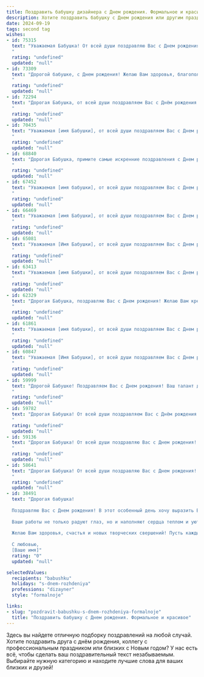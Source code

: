 ```yaml
---
title: Поздравить бабушку дизайнера c Днем рождения. Формальное и красивое
description: Хотите поздравить бабушку c Днем рождения или другим праздником? Наш ИИ создаст незабываемое поздравление, а вы обязательно выделитесь среди других.  
date: 2024-09-19
tags: second tag
wishes:
- id: 75315
  text: "Уважаемая Бабушка! От всей души поздравляю Вас с Днем рождения! Желаю Вам крепкого здоровья, неиссякаемой энергии, вдохновения и новых творческих свершений в Вашей профессии дизайнера. Пусть каждый день будет наполнен радостью, теплом и любовью близких. Счастья Вам, дорогая Бабушка!
  "
  rating: "undefined"
  updated: "null"
- id: 73309
  text: "Дорогой бабушке, с Днем рождения! Желаю Вам здоровья, благополучия и вдохновения в вашем творчестве. Пусть ваша талантливая рука дизайнера продолжает создавать красоту в этом мире.
  "
  rating: "undefined"
  updated: "null"
- id: 72294
  text: "Дорогая Бабушка, от всей души поздравляем Вас с Днём рождения! Пусть Ваша жизнь будет наполнена яркими красками, как Ваши дизайнерские творения, а каждый день приносит новые творческие идеи и вдохновение! Желаем Вам крепкого здоровья, семейного благополучия и бесконечного счастья!
  "
  rating: "undefined"
  updated: "null"
- id: 70435
  text: "Уважаемая [имя Бабушки], от всей души поздравляем Вас с Днем рождения! Желаем Вам крепкого здоровья, творческого вдохновения, новых интересных проектов и ярких красок в жизни. Пусть каждый день будет наполнен радостью и вдохновляет на новые дизайнерские шедевры!
  "
  rating: "undefined"
  updated: "null"
- id: 68840
  text: "Дорогая Бабушка, примите самые искренние поздравления с Днем рождения! Желаю Вам крепкого здоровья, вдохновения в творчестве и радости от каждого прожитого дня. Пусть Ваши талантливые руки дизайнера продолжают создавать красоту и дарить людям позитивные эмоции. С днем рождения!
  "
  rating: "undefined"
  updated: "null"
- id: 67452
  text: "Уважаемая [имя бабушки], от всей души поздравляем Вас с Днем рождения! Желаем Вам крепкого здоровья, творческого вдохновения и неиссякаемой энергии в Вашей работе дизайнера. Пусть каждый день дарит Вам радость, а Ваша жизнь будет наполнена красотой и гармонией, которые Вы создаете своими руками.
  "
  rating: "undefined"
  updated: "null"
- id: 66469
  text: "Уважаемая [имя Бабушки], от всей души поздравляем Вас с Днем рождения! Желаем Вам крепкого здоровья, творческих успехов в Вашей профессии дизайнера, вдохновения и радости в каждом дне! Пусть Ваша жизнь будет наполнена яркими красками, как Ваша замечательная работа!
  "
  rating: "undefined"
  updated: "null"
- id: 65081
  text: "Уважаемая [Имя Бабушки], от всей души поздравляем Вас с Днем рождения! Желаем Вам крепкого здоровья, вдохновения в творчестве и неиссякаемой энергии. Пусть Ваша жизнь будет наполнена радостью, оптимизмом и новыми творческими проектами.
  "
  rating: "undefined"
  updated: "null"
- id: 63413
  text: "Уважаемая [имя Бабушки], от всей души поздравляем Вас с Днем рождения! Желаем Вам крепкого здоровья, творческого вдохновения, новых интересных проектов и бесконечного оптимизма. Пусть Ваша жизнь будет наполнена яркими красками, а каждый день приносит радость и новые  впечатления!
  "
  rating: "undefined"
  updated: "null"
- id: 62329
  text: "Дорогая Бабушка, поздравляю Вас с Днем рождения! Желаю Вам крепкого здоровья, вдохновения в творчестве, радости от жизни и ярких красок в каждом дне! Пусть Ваши дизайнерские идеи продолжают удивлять и радовать всех вокруг!
  "
  rating: "undefined"
  updated: "null"
- id: 61861
  text: "Уважаемая [имя бабушки], от всей души поздравляем Вас с Днем рождения! Желаем Вам крепкого здоровья, неиссякаемого вдохновения и долгих лет творческой жизни. Пусть Ваши таланты дизайнера продолжают радовать нас красотой и оригинальностью.
  "
  rating: "undefined"
  updated: "null"
- id: 60847
  text: "Уважаемая [Имя Бабушки], от всей души поздравляем Вас с Днем рождения! Желаем Вам крепкого здоровья, благополучия и творческого вдохновения в Вашей профессии дизайнера. Пусть каждый день дарит Вам новые идеи и радостные события. Счастья, любви и долгих лет жизни!
  "
  rating: "undefined"
  updated: "null"
- id: 59999
  text: "Дорогой Бабушке! Поздравляем Вас с Днем рождения! Ваш талант дизайнера всегда восхищал нас, а ваша творческая энергия вдохновляет. Желаем Вам крепкого здоровья, вдохновения, новых творческих свершений и всегда радостного настроения!
  "
  rating: "undefined"
  updated: "null"
- id: 59782
  text: "Дорогая Бабушка! От всей души поздравляем Вас с Днём рождения! Желаем Вам крепкого здоровья, неиссякаемого вдохновения и творческих успехов в Вашей профессии дизайнера. Пусть каждый день дарит Вам яркие краски, новые идеи и радость от Вашего таланта!
  "
  rating: "undefined"
  updated: "null"
- id: 59136
  text: "Дорогая Бабушка! От всей души поздравляю Вас с Днем рождения! Желаю Вам крепкого здоровья, творческих успехов в дизайнерской сфере и радостных моментов, которые  дарят Вам любовь и вдохновение!
  "
  rating: "undefined"
  updated: "null"
- id: 58641
  text: "Дорогая Бабушка! От всей души поздравляю Вас с Днем рождения! Желаю Вам крепкого здоровья, неиссякаемого оптимизма и вдохновения. Пусть Ваша творческая энергия, присущая талантливому дизайнеру, никогда не иссякнет! Пусть каждый день приносит новые идеи и радость жизни.
  "
  rating: "undefined"
  updated: "null"
- id: 38491
  text: "Дорогая бабушка!
  
  Поздравляю Вас с Днем рождения! В этот особенный день хочу выразить Вам свою глубочайшую благодарность и восхищение. Вы — не только замечательный человек, но и талантливый дизайнер, чье творчество и креативность вдохновляют окружающих.
  
  Ваши работы не только радуют глаз, но и наполняют сердца теплом и уютом. С каждым вашим новым проектом мир становится красивее и ярче, и за это мы все Вам очень благодарны.
  
  Желаю Вам здоровья, счастья и новых творческих свершений! Пусть каждый день приносит радость, а ваши идеи продолжают воплощаться в жизнь.
  
  С любовью,
  [Ваше имя]"
  rating: "0"
  updated: "null"

selectedValues:
  recipients: "babushku"
  holidays: "s-dnem-rozhdeniya"
  professions: "dizayner"
  style: "formalnoje"

links:
- slug: "pozdravit-babushku-s-dnem-rozhdeniya-formalnoje"
  title: "Поздравить бабушку c Днем рождения. Формальное и красивое"
---
```


Здесь вы найдете отличную подборку поздравлений на любой случай. 
Хотите поздравить друга с днём рождения, коллегу с профессиональным праздником или близких с Новым годом? У нас есть всё, чтобы сделать ваш поздравительный текст незабываемым. Выбирайте нужную категорию и находите лучшие слова для ваших близких и друзей!
